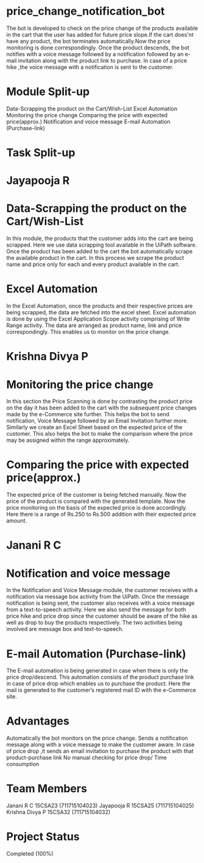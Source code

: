 # price_change_notification_bot
The bot is developed to check on the price change of the products available in the cart that the user has added for future price slope.If the cart does'nt have any product, the bot terminates automatically.Now the price monitoring is done correspondingly. Once the product descends, the bot notifies with a voice message followed by a notification followed by an e-mail invitation along with the product link to purchase. In case of a price hike ,the voice message with a notification is sent to the customer.


# Module Split-up
Data-Scrapping the product on the Cart/Wish-List 
Excel Automation 
Monitoring the price change 
Comparing the price with expected price(approx.) 
Notification and voice message 
E-mail Automation (Purchase-link)


# Task Split-up
# Jayapooja R
# Data-Scrapping the product on the Cart/Wish-List 
In this module, the products that the customer adds into the cart are being scrapped. Here we use data scrapping tool available in the UiPath software. Once the product has been added to the cart the bot automatically scrape the available product in the cart. In this process we scrape the product name and price only for each and every product available in the cart.
# Excel Automation
In the Excel Automation, once the products and their respective prices are being scrapped, the data are fetched into the excel sheet. Excel automation is done by using the Excel Application Scope activity comprising of Write Range activity. The data are arranged as product name, link and price correspondingly. This enables us to monitor on the price change.

# Krishna Divya P
# Monitoring the price change 
In this section the Price Scanning is done by contrasting the product price on the day it has been added to the cart with the subsequent price changes made by the e-Commerce site further. This helps the bot to send notification, Voice Message followed by an Email Invitation further more. Similarly we create an Excel Sheet based on the expected price of the customer. This also helps the bot to make the comparison where the price may be assigned within the range approximately.	
# Comparing the price with expected price(approx.) 
The expected price of the customer is being fetched manually. Now the price of the product is compared with the generated template.
Now the price monitoring on the basis of the expected price is done accordingly. Here there is a range of Rs.250 to Rs.500 addition with their expected price amount.

# Janani R C
# Notification and voice message 
In the Notification and Voice Message module, the customer receives with a notification via message box activity from the UiPath. Once the message notification is being sent, the customer also receives with a voice message from a text-to-speech activity. Here we also send the message for both price hike and price drop since the customer should be aware of the hike as well as drop to buy the products respectively. The two activities being involved are message box and text-to-speech.
# E-mail Automation (Purchase-link)
The E-mail automation is being generated in case when there is only the price drop/descend. This automation consists of the product purchase link in case of price drop which enables us to purchase the product. Here the mail is generated to the customer’s registered mail ID with the e-Commerce site. 



# Advantages
Automatically the bot monitors on the price change. 
Sends a notification message along with a voice message to make the customer aware. 
In case of price drop ,it sends an email invitation to purchase the product with that product-purchase link No manual checking for price drop/ Time consumption


# Team Members
Janani R C 15CSA23 (711715104023) 
Jayapooja R 15CSA25 (711715104025) 
Krishna Divya P 15CSA32 (711715104032)


# Project Status
Completed (100%)
